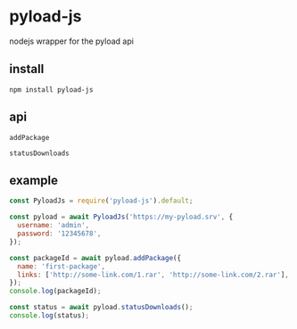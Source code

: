 # pyload-js

nodejs wrapper for the pyload api

## install

`npm install pyload-js`

## api

`addPackage`

`statusDownloads`

## example

```javascript
const PyloadJs = require('pyload-js').default;

const pyload = await PyloadJs('https://my-pyload.srv', {
  username: 'admin',
  password: '12345678',
});

const packageId = await pyload.addPackage({
  name: 'first-package',
  links: ['http://some-link.com/1.rar', 'http://some-link.com/2.rar'],
});
console.log(packageId);

const status = await pyload.statusDownloads();
console.log(status);
```
